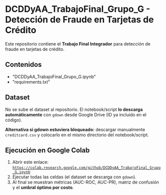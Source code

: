 # DCDDyAA_TrabajoFinal_Grupo_G - Detección de Fraude en Tarjetas de Crédito

Este repositorio contiene el **Trabajo Final Integrador** para detección de fraude en tarjetas de crédito.

## Contenidos
- "DCDDyAA_TrabajoFinal_Grupo_G.ipynb"
- "requirements.txt"

## Dataset
No se sube el dataset al repositorio. El notebook/script **lo descarga automáticamente** con `gdown` desde Google Drive (ID ya incluido en el código).  

**Alternativa si gdown estuviera bloqueado:** descargar manualmente `creditcard.csv` y colocarlo en el mismo directorio del notebook/script.

## Ejecución en Google Colab 
1. Abrir este enlace:  
   [`https://colab.research.google.com/github/DCDDyAA_TrabajoFinal_Grupo_G.ipynb`](https://colab.research.google.com/drive/1D-ohWJUBz13tRi07BedtVAtNVSDiJZB0#scrollTo=trqwrxljjPje)
2. Ejecutar todas las celdas (el dataset se descarga con `gdown`).
3. Al final se muestran métricas (AUC-ROC, AUC-PR), matriz de confusión y el **umbral óptimo por costo**.
